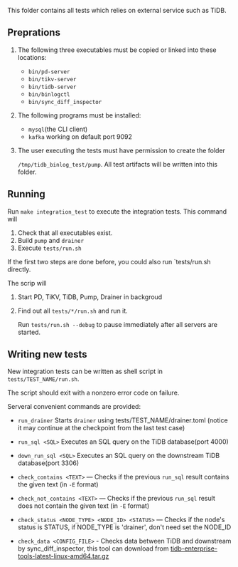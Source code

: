 

This folder contains all tests which relies on external service such as TiDB.

## Preprations

1. The following three executables must be copied or linked into these locations:

   - `bin/pd-server`
   - `bin/tikv-server`
   - `bin/tidb-server`
   - `bin/binlogctl`
   - `bin/sync_diff_inspector`

2. The following programs must be installed:

   - `mysql`(the CLI client)
   - `kafka`  working on default port 9092

3. The user executing the tests must have permission to create the folder

   `/tmp/tidb_binlog_test/pump`. All test artifacts will be written into this folder.

## Running

Run `make integration_test` to execute the integration tests. This command will

1. Check that all executables exist.
2. Build `pump` and `drainer`
3. Execute `tests/run.sh`

If the first two steps are done before, you could also run `tests/run.sh directly.

The scrip will

1. Start PD, TiKV, TiDB, Pump, Drainer in backgroud

2. Find out all `tests/*/run.sh` and run it.

   Run `tests/run.sh --debug` to pause immediately after all servers are started.

## Writing new tests

New integration tests can be written as shell script in `tests/TEST_NAME/run.sh`.

The script should exit with a nonzero error code on failure.

Serveral convenient commands are provided:

- `run_drainer`  Starts `drainer` using tests/TEST_NAME/drainer.toml (notice it may continue at the checkpoint from the last test case)
- `run_sql <SQL>` Executes an SQL query on the TiDB database(port 4000)
- `down_run_sql <SQL>` Executes an SQL query on the downstream TiDB database(port 3306)

- `check_contains <TEXT>` — Checks if the previous `run_sql` result contains the given text
  (in `-E` format)
- `check_not_contains <TEXT>` — Checks if the previous `run_sql` result does not contain the given
  text (in `-E` format)
- `check_status <NODE_TYPE> <NODE_ID> <STATUS>` — Checks if the node's status is STATUS, if NODE_TYPE is 'drainer', don't need set the NODE_ID
- `check_data <CONFIG_FILE>` - Checks data between TiDB and downstream by sync_diff_inspector, this tool can download from [tidb-enterprise-tools-latest-linux-amd64.tar.gz](https://download.pingcap.org/tidb-enterprise-tools-latest-linux-amd64.tar.gz)
